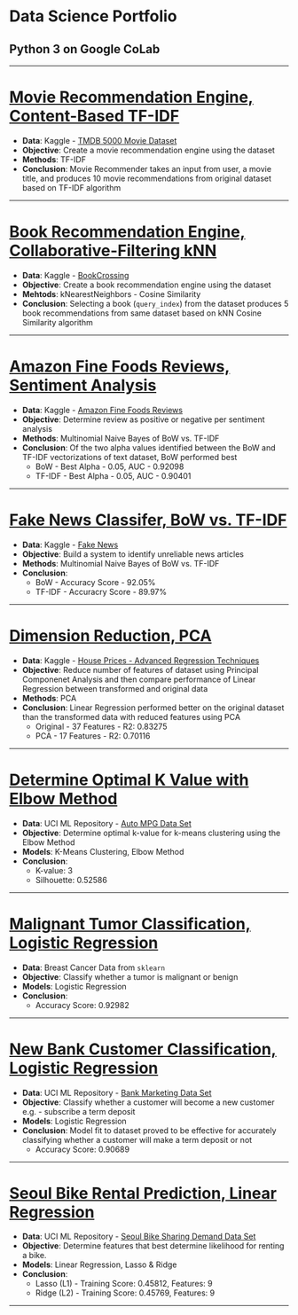 # Data Science Portfolio
## Python 3 on Google CoLab

***

# [Movie Recommendation Engine, Content-Based TF-IDF](https://github.com/lmkwytnicholas/nic.github.io/blob/master/contentBasedRecommendation.ipynb)
* **Data**: Kaggle - [TMDB 5000 Movie Dataset](https://www.kaggle.com/tmdb/tmdb-movie-metadata)
* **Objective**: Create a movie recommendation engine using the dataset
* **Methods**: TF-IDF
* **Conclusion**: Movie Recommender takes an input from user, a movie title, and produces 10 movie recommendations from original dataset based on TF-IDF algorithm

***

# [Book Recommendation Engine, Collaborative-Filtering kNN](https://github.com/lmkwytnicholas/nic.github.io/blob/master/collabFilteringNlpBookRecommender.ipynb)
* **Data**: Kaggle - [BookCrossing](https://www.kaggle.com/jirakst/bookcrossing)
* **Objective**: Create a book recommendation engine using the dataset
* **Mehtods**: kNearestNeighbors - Cosine Similarity
* **Conclusion**: Selecting a book (`query_index`) from the dataset produces 5 book recommendations from same dataset based on kNN Cosine Similarity algorithm

***

# [Amazon Fine Foods Reviews, Sentiment Analysis](https://github.com/lmkwytnicholas/nic.github.io/blob/master/amazonSentimentAnalysisBowTfidf.ipynb)
* **Data**: Kaggle - [Amazon Fine Foods Reviews](https://www.kaggle.com/snap/amazon-fine-food-reviews)
* **Objective**: Determine review as positive or negative per sentiment analysis
* **Methods**: Multinomial Naive Bayes of BoW vs. TF-IDF
* **Conclusion**: Of the two alpha values identified between the BoW and TF-IDF vectorizations of text dataset, BoW performed best
	* BoW - Best Alpha - 0.05, AUC - 0.92098 
	* TF-IDF - Best Alpha - 0.05, AUC - 0.90401

***

# [Fake News Classifer, BoW vs. TF-IDF](https://github.com/lmkwytnicholas/nic.github.io/blob/master/fakeNewsBowTfidf.ipynb)
* **Data**: Kaggle - [Fake News](https://www.kaggle.com/c/fake-news/overview)
* **Objective**: Build a system to identify unreliable news articles
* **Methods**: Multinomial Naive Bayes of BoW vs. TF-IDF
* **Conclusion**:
	* BoW - Accuracy Score - 92.05%
	* TF-IDF - Accuracry Score - 89.97%

***

# [Dimension Reduction, PCA](https://github.com/lmkwytnicholas/nic.github.io/blob/master/housingDataPCA.ipynb)
* **Data**: Kaggle - [House Prices - Advanced Regression Techniques
](https://www.kaggle.com/c/house-prices-advanced-regression-techniques/data)
* **Objective**: Reduce number of features of dataset using Principal Componenet Analysis and then compare performance of Linear Regression between transformed and original data
* **Methods**: PCA
* **Conclusion**: Linear Regression performed better on the original dataset than the transformed data with reduced features using PCA
	* Original - 37 Features - R2: 0.83275
	* PCA - 17 Features - R2: 0.70116

***

# [Determine Optimal K Value with Elbow Method](https://github.com/lmkwytnicholas/nic.github.io/blob/master/autoMpgKmeans.ipynb)
* **Data**: UCI ML Repository - [Auto MPG Data Set](http://archive.ics.uci.edu/ml/datasets/Auto+MPG)
* **Objective**: Determine optimal k-value for k-means clustering using the Elbow Method
* **Models**: K-Means Clustering, Elbow Method
* **Conclusion**: 
	* K-value: 3
	* Silhouette: 0.52586

***

# [Malignant Tumor Classification, Logistic Regression](https://github.com/lmkwytnicholas/nal.github.io/blob/master/tumorClassificationLogReg.ipynb)
* **Data**: Breast Cancer Data from `sklearn`
* **Objective**: Classify whether a tumor is malignant or benign
* **Models**: Logistic Regression
* **Conclusion**: 
	* Accuracy Score: 0.92982

***

# [New Bank Customer Classification, Logistic Regression](https://github.com/lmkwytnicholas/nicholas-lee.github.io/blob/master/New_Bank_Customer_Classification.ipynb)
* **Data**: UCI ML Repository - [Bank Marketing Data Set](https://archive.ics.uci.edu/ml/datasets/Bank+Marketing)
* **Objective**: Classify whether a customer will become a new customer e.g. - subscribe a term deposit
* **Models**: Logistic Regression
* **Conclusion**: Model fit to dataset proved to be effective for accurately classifying whether a customer will make a term deposit or not
	* Accuracy Score: 0.90689

***

# [Seoul Bike Rental Prediction, Linear Regression](https://github.com/lmkwytnicholas/nicholas-lee.github.io/blob/d0d0b9f4aa8f8963ceffdb97a85e67f65b6e6449/Seoul_Bike_Rental_Prediction.ipynb)
* **Data**: UCI ML Repository - [Seoul Bike Sharing Demand Data Set](https://archive.ics.uci.edu/ml/datasets/Seoul+Bike+Sharing+Demand)
* **Objective**: Determine features that best determine likelihood for renting a bike.
* **Models**: Linear Regression, Lasso & Ridge 
* **Conclusion**: 
	* Lasso (L1) - Training Score: 0.45812, Features: 9
	* Ridge (L2) - Training Score: 0.45769, Features: 9

***



